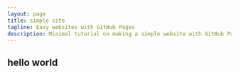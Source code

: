 ```yaml
---
layout: page
title: simple site
tagline: Easy websites with GitHub Pages
description: Minimal tutorial on making a simple website with GitHub Pages
---
```

## hello world
